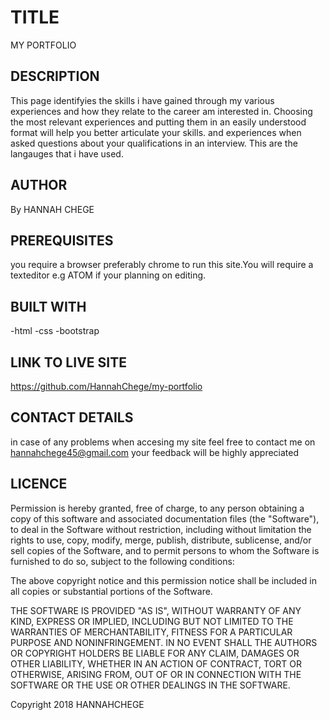 # TITLE

MY PORTFOLIO

## DESCRIPTION

This page identifyies the skills i have gained through my various
   experiences and how they relate to the career am  interested in.
   Choosing the most relevant experiences and putting them in an easily understood format will help you better articulate your skills.
    and experiences when asked questions about your qualifications in an interview.
    This are the langauges that i have used.

## AUTHOR

By HANNAH CHEGE

## PREREQUISITES

you require a browser preferably chrome to run this site.You will require a texteditor e.g ATOM if your planning on editing.

## BUILT WITH

\-html
\-css
\-bootstrap

## LINK TO LIVE SITE

<https://github.com/HannahChege/my-portfolio>

## CONTACT DETAILS

in case of any problems when accesing my site feel free to contact me on hannahchege45@gmail.com your feedback will be highly appreciated

## LICENCE

Permission is hereby granted, free of charge, to any person obtaining a copy of this software and associated documentation files (the "Software"), to deal in the Software without restriction, including without limitation the rights to use, copy, modify, merge, publish, distribute, sublicense, and/or sell copies of the Software, and to permit persons to whom the Software is furnished to do so, subject to the following conditions:

The above copyright notice and this permission notice shall be included in all copies or substantial portions of the Software.

THE SOFTWARE IS PROVIDED "AS IS", WITHOUT WARRANTY OF ANY KIND, EXPRESS OR IMPLIED, INCLUDING BUT NOT LIMITED TO THE WARRANTIES OF MERCHANTABILITY, FITNESS FOR A PARTICULAR PURPOSE AND NONINFRINGEMENT. IN NO EVENT SHALL THE AUTHORS OR COPYRIGHT HOLDERS BE LIABLE FOR ANY CLAIM, DAMAGES OR OTHER LIABILITY, WHETHER IN AN ACTION OF CONTRACT, TORT OR OTHERWISE, ARISING FROM, OUT OF OR IN CONNECTION WITH THE SOFTWARE OR THE USE OR OTHER DEALINGS IN THE SOFTWARE.

Copyright 2018 HANNAHCHEGE
